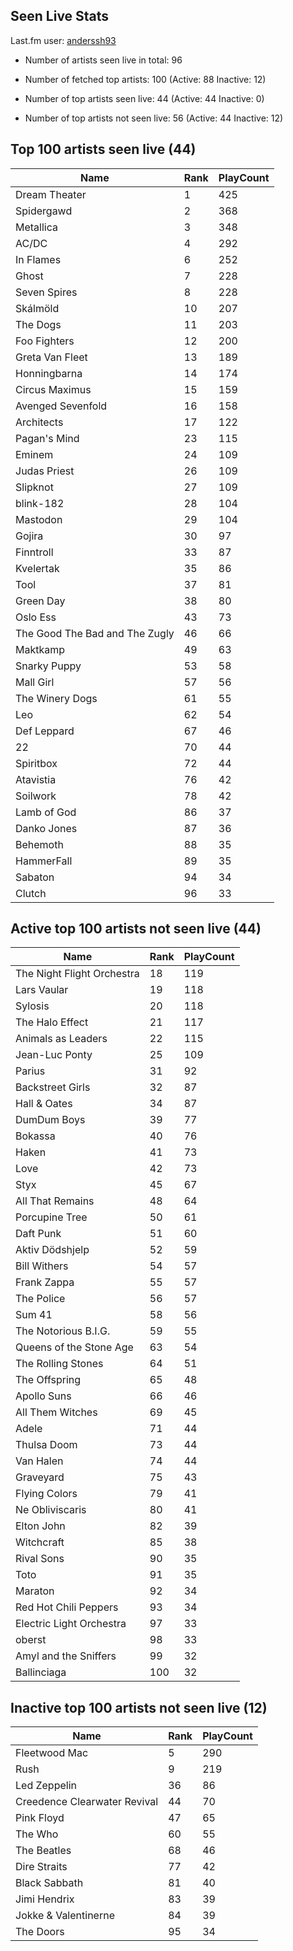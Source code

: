 ## Seen Live Stats

Last.fm user: [anderssh93](https://www.last.fm/user/anderssh93)

- Number of artists seen live in total: 96

- Number of fetched top artists: 100 (Active: 88 Inactive: 12)

- Number of top artists seen live: 44 (Active: 44 Inactive: 0)

- Number of top artists not seen live: 56 (Active: 44 Inactive: 12)

## Top 100 artists seen live (44)

Name                           | Rank | PlayCount
------------------------------ | ---- | ---------
Dream Theater                  | 1    | 425      
Spidergawd                     | 2    | 368      
Metallica                      | 3    | 348      
AC/DC                          | 4    | 292      
In Flames                      | 6    | 252      
Ghost                          | 7    | 228      
Seven Spires                   | 8    | 228      
Skálmöld                       | 10   | 207      
The Dogs                       | 11   | 203      
Foo Fighters                   | 12   | 200      
Greta Van Fleet                | 13   | 189      
Honningbarna                   | 14   | 174      
Circus Maximus                 | 15   | 159      
Avenged Sevenfold              | 16   | 158      
Architects                     | 17   | 122      
Pagan's Mind                   | 23   | 115      
Eminem                         | 24   | 109      
Judas Priest                   | 26   | 109      
Slipknot                       | 27   | 109      
blink-182                      | 28   | 104      
Mastodon                       | 29   | 104      
Gojira                         | 30   | 97       
Finntroll                      | 33   | 87       
Kvelertak                      | 35   | 86       
Tool                           | 37   | 81       
Green Day                      | 38   | 80       
Oslo Ess                       | 43   | 73       
The Good The Bad and The Zugly | 46   | 66       
Maktkamp                       | 49   | 63       
Snarky Puppy                   | 53   | 58       
Mall Girl                      | 57   | 56       
The Winery Dogs                | 61   | 55       
Leo                            | 62   | 54       
Def Leppard                    | 67   | 46       
22                             | 70   | 44       
Spiritbox                      | 72   | 44       
Atavistia                      | 76   | 42       
Soilwork                       | 78   | 42       
Lamb of God                    | 86   | 37       
Danko Jones                    | 87   | 36       
Behemoth                       | 88   | 35       
HammerFall                     | 89   | 35       
Sabaton                        | 94   | 34       
Clutch                         | 96   | 33       

## Active top 100 artists not seen live (44)

Name                       | Rank | PlayCount
-------------------------- | ---- | ---------
The Night Flight Orchestra | 18   | 119      
Lars Vaular                | 19   | 118      
Sylosis                    | 20   | 118      
The Halo Effect            | 21   | 117      
Animals as Leaders         | 22   | 115      
Jean-Luc Ponty             | 25   | 109      
Parius                     | 31   | 92       
Backstreet Girls           | 32   | 87       
Hall & Oates               | 34   | 87       
DumDum Boys                | 39   | 77       
Bokassa                    | 40   | 76       
Haken                      | 41   | 73       
Love                       | 42   | 73       
Styx                       | 45   | 67       
All That Remains           | 48   | 64       
Porcupine Tree             | 50   | 61       
Daft Punk                  | 51   | 60       
Aktiv Dödshjelp            | 52   | 59       
Bill Withers               | 54   | 57       
Frank Zappa                | 55   | 57       
The Police                 | 56   | 57       
Sum 41                     | 58   | 56       
The Notorious B.I.G.       | 59   | 55       
Queens of the Stone Age    | 63   | 54       
The Rolling Stones         | 64   | 51       
The Offspring              | 65   | 48       
Apollo Suns                | 66   | 46       
All Them Witches           | 69   | 45       
Adele                      | 71   | 44       
Thulsa Doom                | 73   | 44       
Van Halen                  | 74   | 44       
Graveyard                  | 75   | 43       
Flying Colors              | 79   | 41       
Ne Obliviscaris            | 80   | 41       
Elton John                 | 82   | 39       
Witchcraft                 | 85   | 38       
Rival Sons                 | 90   | 35       
Toto                       | 91   | 35       
Maraton                    | 92   | 34       
Red Hot Chili Peppers      | 93   | 34       
Electric Light Orchestra   | 97   | 33       
oberst                     | 98   | 33       
Amyl and the Sniffers      | 99   | 32       
Ballinciaga                | 100  | 32       

## Inactive top 100 artists not seen live (12)

Name                         | Rank | PlayCount
---------------------------- | ---- | ---------
Fleetwood Mac                | 5    | 290      
Rush                         | 9    | 219      
Led Zeppelin                 | 36   | 86       
Creedence Clearwater Revival | 44   | 70       
Pink Floyd                   | 47   | 65       
The Who                      | 60   | 55       
The Beatles                  | 68   | 46       
Dire Straits                 | 77   | 42       
Black Sabbath                | 81   | 40       
Jimi Hendrix                 | 83   | 39       
Jokke & Valentinerne         | 84   | 39       
The Doors                    | 95   | 34       
